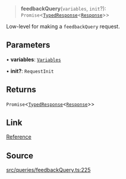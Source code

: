 > **feedbackQuery**(`variables`, `init`?): `Promise`\<[`TypedResponse`](api%5Cinterfaces%5CTypedResponse.md)\<[`Response`](api%5Cnamespaces%5Cqueries%5Cnamespaces%5CFeedbackQuery%5Ctype-aliases%5CResponse.md)\>\>

Low-level for making a `feedbackQuery` request.

## Parameters

• **variables**: [`Variables`](api%5Cnamespaces%5Cqueries%5Cnamespaces%5CFeedbackQuery%5Cinterfaces%5CVariables.md)

• **init?**: `RequestInit`

## Returns

`Promise`\<[`TypedResponse`](api%5Cinterfaces%5CTypedResponse.md)\<[`Response`](api%5Cnamespaces%5Cqueries%5Cnamespaces%5CFeedbackQuery%5Ctype-aliases%5CResponse.md)\>\>

## Link

[Reference](https://khan-api.bhavjit.com/reference/view/19553924/2s8YzQUiXU#e7abb177-fe2b-4e49-a003-5f9be43b90e4)

## Source

[src/queries/feedbackQuery.ts:225](https://github.com/bhavjitChauhan/khan-api/blob/214cc6672777162cd3ec638a3ad3a22f7fe37e04/src/queries/feedbackQuery.ts#L225)
